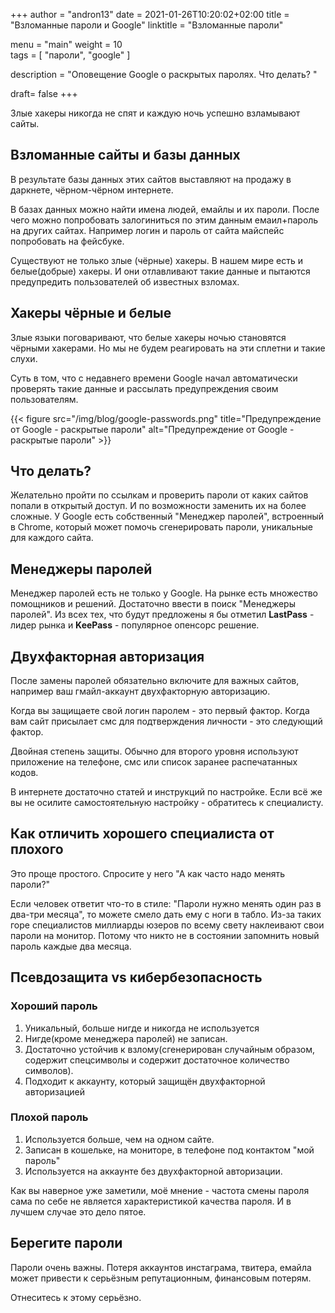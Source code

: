 +++
author = "andron13"
date = 2021-01-26T10:20:02+02:00
title = "Взломанные пароли и Google"
linktitle = "Взломанные пароли"

menu = "main"
weight = 10  
tags = [
"пароли", "google"
]

description = "Оповещение Google о раскрытых паролях. Что делать? "

draft= false
+++

Злые хакеры никогда не спят и каждую ночь успешно взламывают сайты. 

## Взломанные сайты и базы данных

В результате базы данных этих сайтов выставляют на продажу в даркнете, чёрном-чёрном интернете. 

В базах данных можно найти имена людей, емайлы и их пароли. После чего можно попробовать залогиниться по этим данным емаил+пароль на других сайтах. Например логин и пароль от сайта майспейс попробовать на фейсбуке. 

Существуют не только злые (чёрные) хакеры. В нашем мире есть и белые(добрые) хакеры. И они отлавливают такие данные и пытаются предупредить пользователей об известных взломах. 

## Хакеры чёрные и белые

Злые языки поговаривают, что белые хакеры ночью становятся чёрными хакерами. Но мы не будем реагировать на эти сплетни и такие слухи. 

Суть в том, что с недавнего времени Google начал автоматически проверять такие данные и рассылать предупреждения своим пользователям. 

{{< figure src="/img/blog/google-passwords.png" title="Предупреждение от Google - раскрытые пароли" alt="Предупреждение от Google - раскрытые пароли" >}}

## Что делать?

Желательно пройти по ссылкам и проверить пароли от каких сайтов попали в открытый доступ. И по возможности заменить их на более сложные. У Google есть собственный "Менеджер паролей", встроенный в Chrome, который может помочь сгенерировать пароли, уникальные для каждого сайта.

## Менеджеры паролей

Менеджер паролей есть не только у Google. На рынке есть множество помощников и решений. Достаточно ввести в поиск "Менеджеры паролей". Из всех тех, что будут предложены я бы отметил **LastPass** - лидер рынка и **KeePass** - популярное опенсорс решение. 

## Двухфакторная авторизация

После замены паролей обязательно включите для важных сайтов, например ваш гмайл-аккаунт двухфакторную авторизацию. 

Когда вы защищаете свой логин паролем - это первый фактор. 
Когда вам сайт присылает смс для подтверждения личности - это следующий фактор. 

Двойная степень защиты. Обычно для второго уровня используют приложение на телефоне, смс или список заранее распечатанных кодов. 

В интернете достаточно статей и инструкций по настройке. Если всё же вы не осилите самостоятельную настройку - обратитесь к специалисту. 

## Как отличить хорошего специалиста от плохого

Это проще простого. Спросите у него "А как часто надо менять пароли?"

Если человек ответит что-то в стиле: "Пароли нужно менять один раз в два-три месяца", то можете смело дать ему с ноги в табло. Из-за таких горе специалистов миллиарды юзеров по всему свету наклеивают свои пароли на монитор. Потому что никто не в состоянии запомнить новый пароль каждые два месяца. 

## Псевдозащита vs кибербезопасность

### Хороший пароль 

1. Уникальный, больше нигде и никогда не используется
2. Нигде(кроме менеджера паролей) не записан.
3. Достаточно устойчив к взлому(сгенерирован случайным образом, содержит спецсимволы и содержит достаточное количество символов).
4. Подходит к аккаунту, который защищён двухфакторной авторизацией

###  Плохой пароль 

1. Используется больше, чем на одном сайте.
2. Записан в кошельке, на мониторе, в телефоне под контактом "мой пароль"
3. Используется на аккаунте без двухфакторной авторизации.

Как вы наверное уже заметили, моё мнение - частота смены пароля сама по себе не является характеристикой качества пароля. И в лучшем случае это дело пятое.

## Берегите пароли  

Пароли очень важны. Потеря аккаунтов инстаграма, твитера, емайла может привести к серьёзным репутационным, финансовым потерям. 

Отнеситесь к этому серьёзно. 
